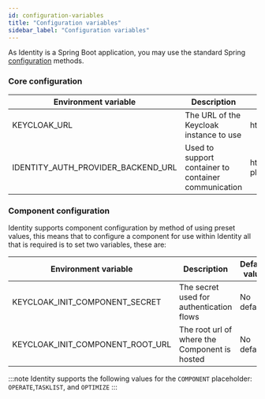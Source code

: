 ```yaml
---
id: configuration-variables
title: "Configuration variables"
sidebar_label: "Configuration variables"
---
```


As Identity is a Spring Boot application, you may use the standard Spring [configuration](https://docs.spring.io/spring-boot/docs/current/reference/html/spring-boot-features.html#boot-features-external-config) methods.

### Core configuration

| Environment variable               | Description                                          | Default value                                     |
|------------------------------------|------------------------------------------------------|---------------------------------------------------|
| KEYCLOAK_URL                       | The URL of the Keycloak instance to use              | http://keycloak:8080/auth                         |
| IDENTITY_AUTH_PROVIDER_BACKEND_URL | Used to support container to container communication | http://keycloak:8080/auth/realms/camunda-platform |  


### Component configuration

Identity supports component configuration by method of using preset values, this means that to configure a
component for use within Identity all that is required is to set two variables, these are:

| Environment variable             | Description                                   | Default value |
|----------------------------------|-----------------------------------------------|--------------|
| KEYCLOAK_INIT_COMPONENT_SECRET   | The secret used for authentication flows      | No default   |
| KEYCLOAK_INIT_COMPONENT_ROOT_URL | The root url of where the Component is hosted | No default   |

:::note
Identity supports the following values for the `COMPONENT` placeholder: `OPERATE`,`TASKLIST`, and `OPTIMIZE`
:::

